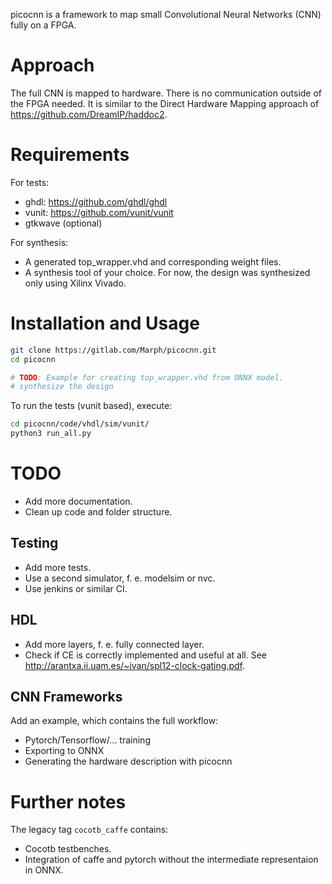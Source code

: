 picocnn is a framework to map small Convolutional Neural Networks (CNN) fully on a FPGA.

# Approach

The full CNN is mapped to hardware. There is no communication outside of the FPGA needed. It is similar to the Direct Hardware Mapping approach of https://github.com/DreamIP/haddoc2.

# Requirements

For tests:
- ghdl: https://github.com/ghdl/ghdl
- vunit: https://github.com/vunit/vunit
- gtkwave (optional)

For synthesis:
- A generated top_wrapper.vhd and corresponding weight files.
- A synthesis tool of your choice. For now, the design was synthesized only using Xilinx Vivado.

# Installation and Usage

```bash
git clone https://gitlab.com/Marph/picocnn.git
cd picocnn

# TODO: Example for creating top_wrapper.vhd from ONNX model.
# synthesize the design
```

To run the tests (vunit based), execute:
```bash
cd picocnn/code/vhdl/sim/vunit/
python3 run_all.py
```

# TODO

- Add more documentation.
- Clean up code and folder structure.

## Testing
- Add more tests.
- Use a second simulator, f. e. modelsim or nvc.
- Use jenkins or similar CI.

## HDL
- Add more layers, f. e. fully connected layer.
- Check if CE is correctly implemented and useful at all. See http://arantxa.ii.uam.es/~ivan/spl12-clock-gating.pdf.

## CNN Frameworks
Add an example, which contains the full workflow:
- Pytorch/Tensorflow/... training
- Exporting to ONNX
- Generating the hardware description with picocnn

# Further notes

The legacy tag `cocotb_caffe` contains:
- Cocotb testbenches.
- Integration of caffe and pytorch without the intermediate representaion in ONNX.